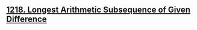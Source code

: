 ## [1218. Longest Arithmetic Subsequence of Given Difference](https://leetcode.com/problems/longest-arithmetic-subsequence-of-given-difference/)
